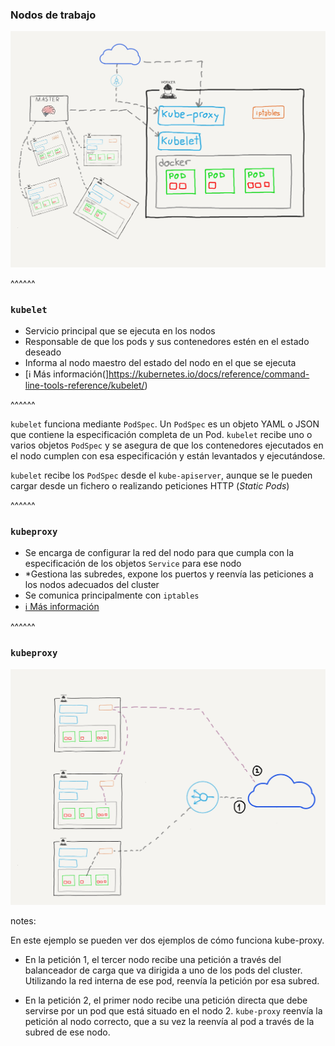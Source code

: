### Nodos de trabajo

<img src="../../images/worker_node_architecture.png" alt="Worker node architecture" class="r-stretch">  

^^^^^^

### `kubelet`

* Servicio principal que se ejecuta en los nodos
* Responsable de que los pods y sus contenedores estén en el estado deseado
* Informa al nodo maestro del estado del nodo en el que se ejecuta
* [ℹ️ Más información(]https://kubernetes.io/docs/reference/command-line-tools-reference/kubelet/)

^^^^^^

`kubelet` funciona mediante `PodSpec`. Un `PodSpec` es un objeto YAML o JSON
que contiene la especificación completa de un Pod. `kubelet` recibe uno o varios
objetos `PodSpec` y se asegura de que los contenedores ejecutados en el nodo cumplen
con esa especificación y están levantados y ejecutándose.

`kubelet` recibe los `PodSpec` desde el `kube-apiserver`, aunque se le pueden cargar
desde un fichero o realizando peticiones HTTP (_Static Pods_)


^^^^^^

### `kubeproxy`

* Se encarga de configurar la red del nodo para que cumpla con la especificación de los objetos `Service` para ese nodo
* *Gestiona las subredes, expone los puertos y reenvía las peticiones a los nodos adecuados del cluster
* Se comunica principalmente con `iptables`
* [ℹ️ Más información](https://kubernetes.io/docs/reference/command-line-tools-reference/kube-proxy/)

^^^^^^

### `kubeproxy`

<img src="../../images/kube_proxy_example.png" alt="kubeproxy" class="r-stretch">

notes:

En este ejemplo se pueden ver dos ejemplos de cómo funciona kube-proxy. 

* En la petición 1, el tercer nodo recibe una petición a través del balanceador de carga
que va dirigida a uno de los pods del cluster. Utilizando la red interna de ese pod, 
reenvía la petición por esa subred.

* En la petición 2, el primer nodo recibe una petición directa que debe servirse por un
pod que está situado en el nodo 2. `kube-proxy` reenvía la petición al nodo correcto, que
a su vez la reenvía al pod a través de la subred de ese nodo.
